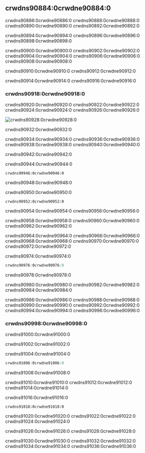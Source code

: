 ## crwdns90884:0crwdne90884:0

crwdns90886:0crwdne90886:0 crwdns90888:0crwdne90888:0 crwdns90890:0crwdne90890:0 crwdns90892:0crwdne90892:0

crwdns90894:0crwdne90894:0 crwdns90896:0crwdne90896:0 crwdns90898:0crwdne90898:0

crwdns90900:0crwdne90900:0 crwdns90902:0crwdne90902:0 crwdns90904:0crwdne90904:0 crwdns90906:0crwdne90906:0 crwdns90908:0crwdne90908:0

crwdns90910:0crwdne90910:0 crwdns90912:0crwdne90912:0

crwdns90914:0crwdne90914:0 crwdns90916:0crwdne90916:0

### crwdns90918:0crwdne90918:0

crwdns90920:0crwdne90920:0 crwdns90922:0crwdne90922:0 crwdns90924:0crwdne90924:0 crwdns90926:0crwdne90926:0

<img alt="crwdns90928:0crwdne90928:0" src="crwdns90930:0crwdne90930:0" class="center" />

<span class="caption">crwdns90932:0crwdne90932:0</span>

crwdns90934:0crwdne90934:0 crwdns90936:0crwdne90936:0 crwdns90938:0crwdne90938:0 crwdns90940:0crwdne90940:0

crwdns90942:0crwdne90942:0

<span class="filename">crwdns90944:0crwdne90944:0</span>

```rust,ignore,does_not_compile
crwdns90946:0crwdne90946:0
```


<span class="caption">crwdns90948:0crwdne90948:0</span>

crwdns90950:0crwdne90950:0

```console
crwdns90952:0crwdne90952:0
```

crwdns90954:0crwdne90954:0 crwdns90956:0crwdne90956:0

crwdns90958:0crwdne90958:0 crwdns90960:0crwdne90960:0 crwdns90962:0crwdne90962:0

crwdns90964:0crwdne90964:0 crwdns90966:0crwdne90966:0 crwdns90968:0crwdne90968:0 crwdns90970:0crwdne90970:0 crwdns90972:0crwdne90972:0

<span class="filename">crwdns90974:0crwdne90974:0</span>

```rust
crwdns90976:0crwdne90976:0
```


<span class="caption">crwdns90978:0crwdne90978:0</span>

crwdns90980:0crwdne90980:0 crwdns90982:0crwdne90982:0 crwdns90984:0crwdne90984:0

crwdns90986:0crwdne90986:0 crwdns90988:0crwdne90988:0 crwdns90990:0crwdne90990:0 crwdns90992:0crwdne90992:0 crwdns90994:0crwdne90994:0 crwdns90996:0crwdne90996:0

### crwdns90998:0crwdne90998:0

crwdns91000:0crwdne91000:0

crwdns91002:0crwdne91002:0

<span class="filename">crwdns91004:0crwdne91004:0</span>

```rust
crwdns91006:0crwdne91006:0
```

<span class="caption">crwdns91008:0crwdne91008:0</span>

crwdns91010:0crwdne91010:0 crwdns91012:0crwdne91012:0<!-- ignore --> crwdns91014:0crwdne91014:0

crwdns91016:0crwdne91016:0

```console
crwdns91018:0crwdne91018:0
```

crwdns91020:0crwdne91020:0 crwdns91022:0crwdne91022:0 crwdns91024:0crwdne91024:0

crwdns91026:0crwdne91026:0 crwdns91028:0crwdne91028:0

crwdns91030:0crwdne91030:0 crwdns91032:0crwdne91032:0 crwdns91034:0crwdne91034:0 crwdns91036:0crwdne91036:0
